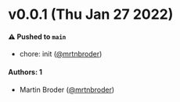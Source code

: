 # v0.0.1 (Thu Jan 27 2022)

#### ⚠️ Pushed to `main`

- chore: init ([@mrtnbroder](https://github.com/mrtnbroder))

#### Authors: 1

- Martin Broder ([@mrtnbroder](https://github.com/mrtnbroder))
